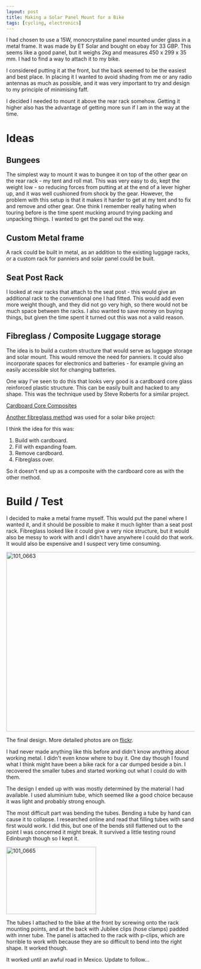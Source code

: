 ```yaml
---
layout: post
title: Making a Solar Panel Mount for a Bike
tags: [cycling, electronics]
---
```


I had chosen to use a 15W, monocrystaline panel mounted under glass in a metal
frame. It was made by ET Solar and bought on ebay for 33 GBP. This seems like
a good panel, but it weighs 2kg and measures 450 x 299 x 35 mm. I had to find
a way to attach it to my bike.

I considered putting it at the front, but the back seemed to be the easiest
and best place. In placing it I wanted to avoid shading from me or any radio
antennas as much as possible, and it was very important to try and design to
my principle of minimising faff.

I decided I needed to mount it above the rear rack somehow. Getting it higher
also has the advantage of getting more sun if I am in the way at the time.

Ideas
=====

Bungees
-------

The simplest way to mount it was to bungee it on top of the other gear on the
rear rack - my tent and roll mat. This was very easy to do, kept the weight
low - so reducing forces from putting at at the end of a lever higher up, and
it was well cushioned from shock by the gear. However, the problem with this
setup is that it makes it harder to get at my tent and to fix and remove and
other gear. One think I remember really hating when touring before is the time
spent mucking around trying packing and unpacking things. I wanted to get the
panel out the way.

Custom Metal frame
------------------

A rack could be built in metal, as an addition to the existing luggage racks,
or a custom rack for panniers and solar panel could be built.

Seat Post Rack
--------------

I looked at rear racks that attach to the seat post - this would give an
additional rack to the conventional one I had fitted. This would add even more
weight though, and they did not go very high, so there would not be much space
between the racks. I also wanted to save money on buying things, but given the
time spent it turned out this was not a valid reason.

Fibreglass / Composite Luggage storage
--------------------------------------

The idea is to build a custom structure that would serve as luggage storage
and solar mount. This would remove the need for panniers. It could also
incorporate spaces for electronics and batteries - for example giving an easily
accessible slot for changing batteries.

One way I've seen to do this that looks very good is a cardboard core glass
reinforced plastic structure. This can be easily built and hacked to any
shape. This was the technique used by Steve Roberts for a similar project.

<a href="http://microship.com/resources/cardboard-core-composites.html">Cardboard Core Composites</a>

<a
href="http://www.solarpoweredbike.com/2008/04/solar-bike-faq-what-is-solar-panel-for.html">Another
fibreglass method</a> was used for a solar bike project:

I think the idea for this was:

1. Build with cardboard.
2. Fill with expanding foam.
3. Remove cardboard.
4. Fibreglass over.

So it doesn't end up as a composite with the cardboard core as with the other
method.

Build / Test
============

I decided to make a metal frame myself. This would put the panel where I
wanted it, and it should be possible to make it much lighter than a seat post
rack. Fibreglass looked like it could give a very nice structure, but it would
also be messy to work with and I didn't have anywhere I could do that work. It
would also be expensive and I suspect very time consuming. 

<a href="http://www.flickr.com/photos/mm0hai/sets/72157632529416559/"><img
src="http://farm9.staticflickr.com/8515/8384167611_3eb618f479_z.jpg"
width="640" height="480" alt="101_0663"></a>

The final design. More detailed photos are on <a
href="http://www.flickr.com/photos/mm0hai/sets/72157632529416559/">flickr</a>.

I had never made anything like this before and didn't know anything about
working metal. I didn't even know where to buy it. One day though I found what
I think might have been a bike rack for a car dumped beside a bin. I recovered
the smaller tubes and started working out what I could do with them.

The design I ended up with was mostly determined by the material I had
available. I used aluminium tube, which seemed like a good choice because it
was light and probably strong enough.

The most difficult part was bending the tubes. Bending a tube by hand can
cause it to collapse. I researched online and read that filling tubes with
sand first would work. I did this, but one of the bends still flattened out to
the point I was concerned it might break. It survived a little testing round
Edinburgh though so I kept it.

<a href="http://www.flickr.com/photos/mm0hai/8385254986/" title="I was concerned about these bends, particularly on the left."><img
src="http://farm9.staticflickr.com/8351/8385254986_5cb5afc812_m.jpg"
width="240" height="180" alt="101_0665"></a>

The tubes I attached to the bike at the front by screwing onto the rack
mounting points, and at the back with Jubilee clips (hose clamps) padded with
inner tube. The panel is attached to the rack with p-clips, which are horrible
to work with because they are so difficult to bend into the right shape. It
worked though.

It worked until an awful road in Mexico. Update to follow...